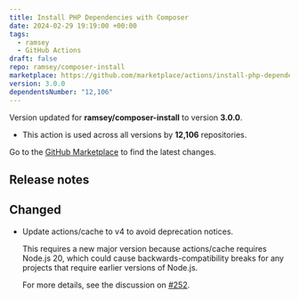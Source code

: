 ```yaml
---
title: Install PHP Dependencies with Composer
date: 2024-02-29 19:19:00 +00:00
tags:
  - ramsey
  - GitHub Actions
draft: false
repo: ramsey/composer-install
marketplace: https://github.com/marketplace/actions/install-php-dependencies-with-composer
version: 3.0.0
dependentsNumber: "12,106"
---
```



Version updated for **ramsey/composer-install** to version **3.0.0**.
- This action is used across all versions by **12,106** repositories.

Go to the [GitHub Marketplace](https://github.com/marketplace/actions/install-php-dependencies-with-composer) to find the latest changes.

## Release notes

## Changed

- Update actions/cache to v4 to avoid deprecation notices.

  This requires a new major version because actions/cache requires Node.js 20, which could cause backwards-compatibility breaks for any projects that require earlier versions of Node.js.

  For more details, see the discussion on [#252](https://github.com/ramsey/composer-install/pull/252).
